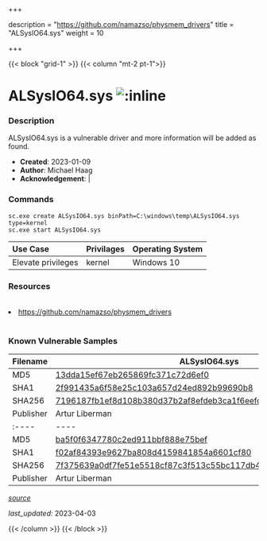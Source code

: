 +++

description = "https://github.com/namazso/physmem_drivers"
title = "ALSysIO64.sys"
weight = 10

+++


{{< block "grid-1" >}}
{{< column "mt-2 pt-1">}}


# ALSysIO64.sys ![:inline](/images/twitter_verified.png) 


### Description

ALSysIO64.sys is a vulnerable driver and more information will be added as found.

- **Created**: 2023-01-09
- **Author**: Michael Haag
- **Acknowledgement**:  | [](https://twitter.com/)

### Commands

```
sc.exe create ALSysIO64.sys binPath=C:\windows\temp\ALSysIO64.sys type=kernel
sc.exe start ALSysIO64.sys
```

| Use Case | Privilages | Operating System | 
|:---- | ---- | ---- |
| Elevate privileges | kernel | Windows 10 |

### Resources
<br>
<li><a href=" https://github.com/namazso/physmem_drivers"> https://github.com/namazso/physmem_drivers</a></li>
<br>

### Known Vulnerable Samples

| Filename | ALSysIO64.sys |
|:---- | ---- | 
| MD5 | <a href="https://www.virustotal.com/gui/file/13dda15ef67eb265869fc371c72d6ef0">13dda15ef67eb265869fc371c72d6ef0</a> |
| SHA1 | <a href="https://www.virustotal.com/gui/file/2f991435a6f58e25c103a657d24ed892b99690b8">2f991435a6f58e25c103a657d24ed892b99690b8</a> |
| SHA256 | <a href="https://www.virustotal.com/gui/file/7196187fb1ef8d108b380d37b2af8efdeb3ca1f6eefd37b5dc114c609147216d">7196187fb1ef8d108b380d37b2af8efdeb3ca1f6eefd37b5dc114c609147216d</a> |
| Publisher | Artur Liberman || Signature | Artur Liberman, GlobalSign CodeSigning CA - G2, GlobalSign Root CA - R1   || Description | ALSysIO || Filename | ALSysIO64.sys |
|:---- | ---- | 
| MD5 | <a href="https://www.virustotal.com/gui/file/ba5f0f6347780c2ed911bbf888e75bef">ba5f0f6347780c2ed911bbf888e75bef</a> |
| SHA1 | <a href="https://www.virustotal.com/gui/file/f02af84393e9627ba808d4159841854a6601cf80">f02af84393e9627ba808d4159841854a6601cf80</a> |
| SHA256 | <a href="https://www.virustotal.com/gui/file/7f375639a0df7fe51e5518cf87c3f513c55bc117db47d28da8c615642eb18bfa">7f375639a0df7fe51e5518cf87c3f513c55bc117db47d28da8c615642eb18bfa</a> |
| Publisher | Artur Liberman || Signature | Artur Liberman, GlobalSign CodeSigning CA - G2, GlobalSign Root CA - R1   || Description | ALSysIO |


[*source*](https://github.com/magicsword-io/LOLDrivers/tree/main/yaml/alsysio64.sys.yml)

*last_updated:* 2023-04-03








{{< /column >}}
{{< /block >}}
